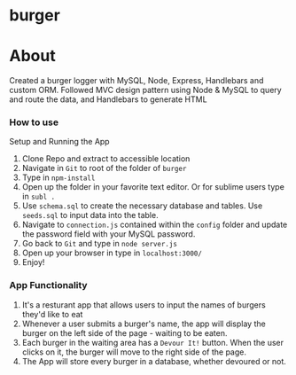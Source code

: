 # burger

# About
Created a burger logger with MySQL, Node, Express, Handlebars and custom ORM. Followed MVC design pattern using Node & MySQL to query and route the data, and Handlebars to generate HTML

### How to use

Setup and Running the App

1. Clone Repo and extract to accessible location
2. Navigate in `Git` to root of the folder of `burger`
3. Type in `npm-install`
4. Open up the folder in your favorite text editor. Or for sublime users type in `subl .`
5. Use `schema.sql` to create the necessary database and tables. Use `seeds.sql` to input data into the table.
7. Navigate to `connection.js` contained within the `config` folder and update the password field with your MySQL password.
6. Go back to `Git` and type in `node server.js`
7. Open up your browser in type in `localhost:3000/`
8. Enjoy!

### App Functionality

1. It's a resturant app that allows users to input the names of burgers they'd like to eat
2. Whenever a user submits a burger's name, the app will display the burger on the left side of the page - waiting to be eaten.
3. Each burger in the waiting area has a `Devour It!` button. When the user clicks on it, the burger will move to the right side of the page.
4. The App will store every burger in a database, whether devoured or not.
